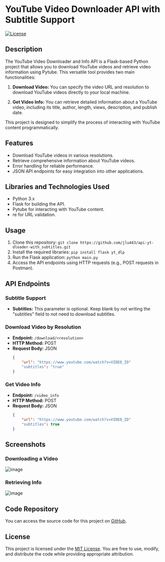# YouTube Video Downloader API with Subtitle Support

[![License](https://img.shields.io/badge/license-MIT-blue.svg)](https://opensource.org/licenses/MIT)

## Description
The YouTube Video Downloader and Info API is a Flask-based Python project that allows you to download YouTube videos and retrieve video information using Pytube. This versatile tool provides two main functionalities:

1. **Download Video:** You can specify the video URL and resolution to download YouTube videos directly to your local machine.

2. **Get Video Info:** You can retrieve detailed information about a YouTube video, including its title, author, length, views, description, and publish date.

This project is designed to simplify the process of interacting with YouTube content programmatically.

## Features
- Download YouTube videos in various resolutions.
- Retrieve comprehensive information about YouTube videos.
- Error handling for reliable performance.
- JSON API endpoints for easy integration into other applications.

## Libraries and Technologies Used
- Python 3.x
- Flask for building the API.
- Pytube for interacting with YouTube content.
- re for URL validation.

## Usage
1. Clone this repository: `git clone https://github.com/jlu443/api-yt-dloader-with_subtitles.git`
2. Install the required libraries: `pip install flask yt_dlp`
3. Run the Flask application: `python main.py`
4. Access the API endpoints using HTTP requests (e.g., POST requests in Postman).

## API Endpoints

### Subtitle Support
- **Subtitles:** This parameter is optional. Keep blank by not writing the "subtitles" field to not need to download subtitles. 

### Download Video by Resolution
- **Endpoint:** `/download/<resolution>`
- **HTTP Method:** POST
- **Request Body:** JSON
    ```json
    {
        "url": "https://www.youtube.com/watch?v=VIDEO_ID"
        "subtitles": "true"
    }
    ```

### Get Video Info
- **Endpoint:** `/video_info`
- **HTTP Method:** POST
- **Request Body:** JSON
    ```json
    {
        "url": "https://www.youtube.com/watch?v=VIDEO_ID"
        "subtitles": true
    }
    ```

## Screenshots
### Downloading a Video
![image](https://github.com/zararashraf/youtube-video-downloader-api/assets/36181292/edad60c8-27fc-4ed0-8243-21ffc4cc16cc)

### Retrieving Info
![image](https://github.com/zararashraf/youtube-video-downloader-api/assets/36181292/e0e3aeb3-fa97-41c7-9d89-971f2cda421e)


## Code Repository
You can access the source code for this project on [GitHub](https://github.com/jlu443/api-yt-dloader-with_subtitles/blob/main/main.py).

## License
This project is licensed under the [MIT License](https://opensource.org/licenses/MIT). You are free to use, modify, and distribute the code while providing appropriate attribution.
